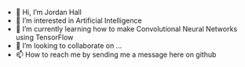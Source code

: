 - 👋 Hi, I’m Jordan Hall
- 👀 I’m interested in Artificial Intelligence
- 🌱 I’m currently learning how to make Convolutional Neural Networks using TensorFlow
- 💞️ I’m looking to collaborate on ...
- 📫 How to reach me by sending me a message here on github
